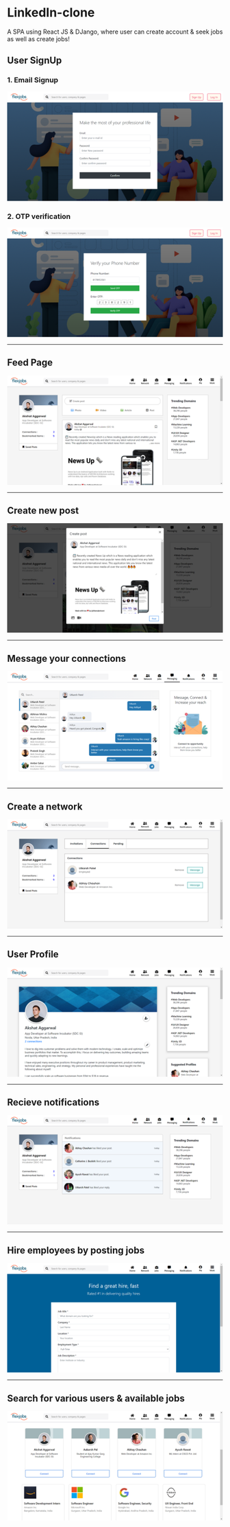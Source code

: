 # LinkedIn-clone
A SPA using React JS &amp; DJango, where user can create account &amp; seek jobs as well as create jobs! 

## User SignUp

### 1. Email Signup
<img src="Project_Img/signUp1.png">

### 2. OTP verification
<img src="Project_Img/signUp2.png">

***

## Feed Page
<img src="Project_Img/feedPage.png">

***

## Create new post
<img src="Project_Img/createPost.png">

***

## Message your connections
<img src="Project_Img/messaging.png">

***

## Create a network
<img src="Project_Img/network2.png">

***

## User Profile
<img src="Project_Img/myProfile.png">

***

## Recieve notifications
<img src="Project_Img/Notifications.png">

***

## Hire employees by posting jobs
<img src="Project_Img/postJobForm.png">

***

## Search for various users & available jobs
<img src="Project_Img/searchResults2.png">
